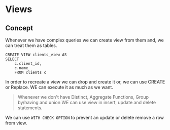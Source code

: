 # Views

## Concept

Whenever we have complex queries we can create view from them and, we can treat them as tables.

```roomsql
CREATE VIEW clients_view AS
SELECT 
    c.client_id,
    c.name
    FROM clients c
```

In order to recreate a view we can drop and create it or, we can use CREATE or Replace. WE can execute it as much as we
want.

> Whenever we don't have Distinct, Aggregate Functions, Group by/having and union WE can use view in insert, update and
> delete statements.

We can use `WITH CHECK OPTION` to prevent an update or delete remove a row from view.
